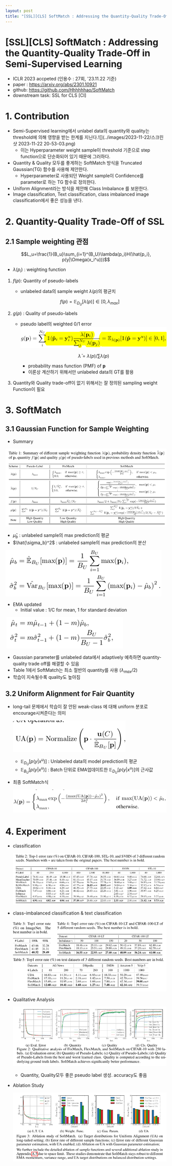 ```yaml
---
layout: post
title: "[SSL][CLS] SoftMatch : Addressing the Quantity-Quality Trade-Off in Semi-Supervised Learning"
---
```

# [SSL][CLS\] SoftMatch : Addressing the Quantity-Quality Trade-Off in Semi-Supervised Learning

- ICLR 2023 accpeted (인용수 : 27회, '23.11.22 기준)
- paper : https://arxiv.org/abs/2301.10921
- github: https://github.com/Hhhhhhao/SoftMatch
- downstream task: SSL for CLS [CI]

# 1. Contribution

- Semi-Supervised learning에서 unlabel data의 quantity와 quality는 threshold에 의해 영향을 받는 한계를 지닌다.![](../images/2023-11-22/스크린샷 2023-11-22 20-53-03.png)
  - 이는 Hyperparameter weight sample이 threshold 기준으로 step function으로 단순화되어 있기 때문에 그러하다.
- Quantity & Quality 모두를 좋게하는 SoftMatch 방식을 Truncated Gaussian(TG) 함수를 사용해 제안한다.
  - Hyperparameter로 사용되던 Weight sample이 Confidence를 parameter로 하는 TG 함수로 정의한다.
- Uniform Alignment라는 방식을 제안해 Class Imbalance 를 보완한다.
- Image classification, Text classification,  class imbalanced image classification에서 좋은 성능을 낸다.

# 2. Quantity-Quality Trade-Off of SSL

## 2.1 Sample weighting 관점

$$L_u=\frac{1}{B_u}\sum_{i=1}^{B_U}\lambda(p_i)H(\hat{p_i}, p(y|\Omega(x_i^u)))$$

- $\lambda(p_i)$ : weighting function

1. $f(p)$: Quantity of pseudo-labels

   - unlabeled data의 sample weight $\lambda(p)$의 평균치

   $$f(p)=\mathbb{E}_{D_U}[\lambda(p)]\in[0, \lambda_{max}]$$

2. $g(p)$ : Quality of pseudo-labels

   - pseudo label의 weighted 0/1 error![](../images/2023-11-22/%EC%8A%A4%ED%81%AC%EB%A6%B0%EC%83%B7%202023-11-22%2021-04-32.png)

     $$\bar{\lambda}=\lambda(p)/\sum\lambda(p)$$

     - probability mass function (PMF) of **p**
     - 이론상 계산하기 위해서만 unlabeled data의 GT를 활용

3. Quantity와 Quality trade-off이 없기 위해서는 잘 정의된 sampling weight Function이 필요

# 3. SoftMatch

## 3.1 Gaussian Function for Sample Weighting

- Summary

![](../images/2023-11-22/%EC%8A%A4%ED%81%AC%EB%A6%B0%EC%83%B7%202023-11-22%2021-09-18.png)

- $\hat{\mu}_b$ : unlabeled sample의 max prediction의 평균
- $\hat{\sigma_b}^2$ : unlabeled sample의 max prediction의 분산

![](../images/2023-11-22/%EC%8A%A4%ED%81%AC%EB%A6%B0%EC%83%B7%202023-11-22%2021-11-26.png)

- EMA updated
  - Initial value : 1/C for mean, 1 for standard deviation

​	![](../images/2023-11-22/%EC%8A%A4%ED%81%AC%EB%A6%B0%EC%83%B7%202023-11-22%2021-11-43.png)

- Gaussian parameter를 unlabeled data에서 adaptively 예측하면 quantity-quality trade off를 해결할 수 있음
- Table 1에서 SoftMatch는 최소 절반의 quantity를 사용 ($\lambda_{max}/2$)
- 학습이 지속될수록 quality도 높아짐

## 3.2 Uniform Alignment for Fair Quantity

- long-tail 문제에서 학습이 잘 안된 weak-class 에 대해 uniform 분포로 encourage시켜준다는 의미

  ![](../images/2023-11-22/%EC%8A%A4%ED%81%AC%EB%A6%B0%EC%83%B7%202023-11-22%2021-16-38.png)

  - $\mathbb{E}_{D_U}[p(y|x^u)]$ : Unlabeled data의 model prediction의 평균 
  - $\mathbb{E}_{B_U}[p(y|x^u)]$ : Batch 단위로 EMA업데이트한 $\mathbb{E}_{D_U}[p(y|x^u)]$의 근사값

- 최종 SoftMatch식

  ![](../images/2023-11-22/%EC%8A%A4%ED%81%AC%EB%A6%B0%EC%83%B7%202023-11-22%2021-19-20.png)

# 4. Experiment

- classification

  ![](../images/2023-11-22/%EC%8A%A4%ED%81%AC%EB%A6%B0%EC%83%B7%202023-11-22%2021-19-50.png)

- class-imbalanced classification & text classification

  ![](../images/2023-11-22/%EC%8A%A4%ED%81%AC%EB%A6%B0%EC%83%B7%202023-11-22%2021-20-41.png)

- Qualitative Analysis

  ![](../images/2023-11-22/%EC%8A%A4%ED%81%AC%EB%A6%B0%EC%83%B7%202023-11-22%2021-21-19.png)

  - Quantity, Quality모두 좋은 pseudo label 생성. accuracy도 좋음

- Ablation Study

  ![](../images/2023-11-22/%EC%8A%A4%ED%81%AC%EB%A6%B0%EC%83%B7%202023-11-22%2021-22-10.png)
